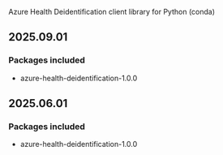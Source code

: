 Azure Health Deidentification client library for Python (conda)

## 2025.09.01

### Packages included

- azure-health-deidentification-1.0.0

## 2025.06.01

### Packages included

- azure-health-deidentification-1.0.0
